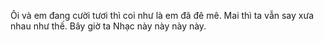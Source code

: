 Ôi và em đang cười tươi thì coi như là em đã đê mê. Mai thì ta vẫn say xưa nhau như thế. Bây giờ ta Nhạc này này này này.